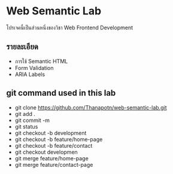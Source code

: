 # Web Semantic Lab
โปรเจคนี้เป็นส่วนหนึ่งของวิชา Web Frontend Development
## รายละเอียด
- การใช้ Semantic HTML
- Form Validation
- ARIA Labels

## git command used in this lab
- git clone https://github.com/Thanapotn/web-semantic-lab.git
- git add .
- git commit -m
- git status
- git checkout -b development
- git checkout -b feature/home-page
- git checkout -b feature/contact
- git checkout developmen
- git merge feature/home-page
- git merge feature/contact-page